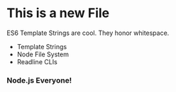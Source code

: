 This is a new File
  ==================

  ES6 Template Strings are cool. They honor whitespace.

  * Template Strings
  * Node File System
  * Readline CLIs

### Node.js Everyone!